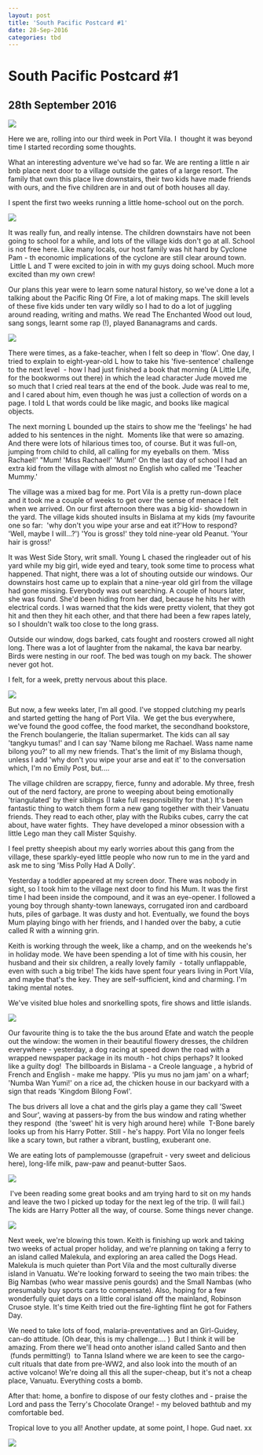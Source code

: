 ```yaml
---
layout: post
title: 'South Pacific Postcard #1'
date: 28-Sep-2016
categories: tbd
---
```


# South Pacific Postcard #1

## 28th September 2016

<img class="photo-horiz" src="/images/2016/09/2016-09-11-07.11.46-1024x685.jpg" />



 

Here we are,   rolling into our third week in Port Vila. I  thought it was beyond time I started recording some thoughts.

 



What an interesting adventure we've had so far. We are renting a little n air bnb place next door to a village outside the gates of a large resort. The family that own this place live downstairs,   their two kids have made friends with ours, and the five children are in and out of both houses all day.

 



I spent the first two weeks running a little home-school out on the porch.



 

<img class="photo-horiz" src="/images/2016/09/2016-09-23-10.15.30-1024x685.jpg" />



 

It was really fun, and really intense. The children downstairs have not been going to school for a while, and lots of the village kids don't go at all. School is not free here. Like many locals, our host family was hit hard by Cyclone Pam - th economic implications of the cyclone are still clear around town.  Little L and T were excited to join in with my guys doing school. Much more excited than my own crew!



Our plans this year were to learn some natural history, so we've done a lot a talking about the Pacific Ring Of Fire, a lot of making maps. The skill levels of these five kids under ten vary wildly so I had to do a lot of juggling around reading, writing and maths. We read The Enchanted Wood out loud, sang songs, learnt some rap (!), played Bananagrams and cards.



<img class="photo-horiz" src="/images/2016/09/DSC_4025-1024x685.jpg" />

 





There were times, as a fake-teacher, when I felt so deep in 'flow'. One day, I tried to explain to eight-year-old L how to take his 'five-sentence' challenge to the next level  - how I had just finished a book that morning (A Little Life, for the bookworms out there) in which the lead character Jude moved me so much that I cried real tears at the end of the book. Jude was real to me, and I cared about him, even though he was just a collection of words on a page. I told L that words could be like magic, and books like magical objects.

 



The next morning L bounded up the stairs to show me the 'feelings' he had added to his sentences in the night.  Moments like that were so amazing. And there were lots of hilarious times too, of course. But it was full-on, jumping from child to child, all calling for my eyeballs on them. 'Miss Rachael!' "Mum! 'Miss Rachael!' 'Mum!' On the last day of school I had an extra kid from the village with almost no English who called me 'Teacher Mummy.'

 



The village was a mixed bag for me. Port Vila is a pretty run-down place and it took me a couple of weeks to get over the sense of menace I felt when we arrived. On our first afternoon there was a big kid- showdown in the yard. The village kids shouted insults in Bislama at my kids (my favourite one so far:  'why don't you wipe your arse and eat it?'How to respond? 'Well, maybe I will...?') 'You is gross!' they told nine-year old Peanut. 'Your hair is gross!'

 



It was West Side Story, writ small. Young L chased the ringleader out of his yard while my big girl, wide eyed and teary, took some time to process what happened. That night, there was a lot of shouting outside our windows. Our downstairs host came up to explain that a nine-year old girl from the village had gone missing. Everybody was out searching. A couple of hours later, she was found. She'd been hiding from her dad, because he hits her with electrical cords. I was warned that the kids were pretty violent, that they got hit and then they hit each other, and that there had been a few rapes lately, so I shouldn't walk too close to the long grass.

 



Outside our window, dogs barked, cats fought and roosters crowed all night long. There was a lot of laughter from the nakamal, the kava bar nearby. Birds were nesting in our roof. The bed was tough on my back. The shower never got hot.



 

I felt, for a week, pretty nervous about this place.

 



<img class="photo-horiz" src="/images/2016/09/2016-09-11-09.19.03-1024x685.jpg" />



 

But now, a few weeks later, I'm all good. I've stopped clutching my pearls and started getting the hang of Port Vila.  We get the bus everywhere, we've found the good coffee, the food market, the secondhand bookstore, the French boulangerie, the Italian supermarket. The kids can all say 'tangkyu tumas!' and I can say 'Name bilong me Rachael. Wass name name bilong you?' to all my new friends. That's the limit of my Bislama though, unless I add 'why don't you wipe your arse and eat it' to the conversation which, I'm no Emily Post, but....

 



The village children are scrappy, fierce, funny and adorable. My three, fresh out of the nerd factory, are prone to weeping about being emotionally 'triangulated' by their siblings (I take full responsibility for that.) It's been fantastic thing to watch them form a new gang together with their Vanuatu friends. They read to each other, play with the Rubiks cubes, carry the cat about, have water fights.  They have developed a minor obsession with a little Lego man they call Mister Squishy.

I feel pretty sheepish about my early worries about this gang from the village, these sparkly-eyed little people who now run to me in the yard and ask me to sing 'Miss Polly Had A Dolly'.



 

Yesterday a toddler appeared at my screen door. There was nobody in sight, so I took him to the village next door to find his Mum. It was the first time I had been inside the compound, and it was an eye-opener. I followed a young boy through shanty-town laneways, corrugated iron and cardboard huts, piles of garbage. It was dusty and hot. Eventually, we found the boys Mum playing bingo with her friends, and I handed over the baby, a cutie called R with a winning grin.

 



Keith is working through the week, like a champ, and on the weekends he's in holiday mode. We have been spending a lot of time with his cousin, her husband and their six children, a really lovely family  - totally unflappable, even with such a big tribe! The kids have spent four years living in Port Vila, and maybe that's the key. They are self-sufficient, kind and charming. I'm taking mental notes.

 



We've visited blue holes and snorkelling spots, fire shows and little islands.

 



<img class="photo-horiz" src="/images/2016/09/2016-09-18-12.36.06-1024x685.jpg" />



Our favourite thing is to take the the bus around Efate and watch the people out the window: the women in their beautiful flowery dresses, the children everywhere - yesterday, a dog racing at speed down the road with a wrapped newspaper package in its mouth - hot chips perhaps? It looked like a guilty dog!  The billboards in Bislama - a Creole language , a hybrid of French and English - make me happy. 'Plis yu mus no jam jam' on a wharf; 'Numba Wan Yumi!' on a rice ad, the chicken house in our backyard with a sign that reads 'Kingdom Bilong Fowl'.

 





The bus drivers all love a chat and the girls play a game they call 'Sweet and Sour', waving at passers-by from the bus window and rating whether they respond  (the 'sweet' hit is very high around here) while  T-Bone barely looks up from his Harry Potter. Still - he's happy. Port Vila no longer feels like a scary town, but rather a vibrant, bustling, exuberant one.

We are eating lots of pamplemousse (grapefruit - very sweet and delicious here), long-life milk, paw-paw and peanut-butter Saos.





 

<img class="photo-horiz" src="/images/2016/09/2016-09-27-15.37.08-1024x685.jpg" />





 I've been reading some great books and am trying hard to sit on my hands and leave the two I picked up today for the next leg of the trip. (I will fail.) The kids are Harry Potter all the way, of course. Some things never change.

 



<img class="photo-horiz" src="/images/2016/09/2016-09-24-15.38.27-1024x685.jpg" />



 

Next week, we're blowing this town. Keith is finishing up work and taking two weeks of actual proper holiday, and we're planning on taking a ferry to an island called Malekula, and exploring an area called the Dogs Head. Malekula is much quieter than Port Vila and the most culturally diverse island in Vanuatu. We're looking forward to seeing the two main tribes: the Big Nambas (who wear massive penis gourds) and the Small Nambas (who presumably buy sports cars to compensate). Also, hoping for a few wonderfully quiet days on a little coral island off the mainland, Robinson Crusoe style. It's time Keith tried out the fire-lighting flint he got for Fathers Day.

 



We need to take lots of food, malaria-preventatives and an Girl-Guidey, can-do attitude. (Oh dear, this is my challenge.... )  But I think it will be amazing. From there we'll head onto another island called Santo and then  (funds permitting!)  to Tanna Island where we are keen to see the cargo-cult rituals that date from pre-WW2, and also look into the mouth of an active volcano! We're doing all this all the super-cheap, but it's not a cheap place, Vanuatu. Everything costs a bomb.



 

After that: home, a bonfire to dispose of our festy clothes and - praise the Lord and pass the Terry's Chocolate Orange! - my beloved bathtub and my comfortable bed.



Tropical love to you all! Another update, at some point, I hope. Gud naet. xx

<img class="photo-horiz" src="/images/2016/09/2016-09-14-12.48.42-1024x685.jpg" />


